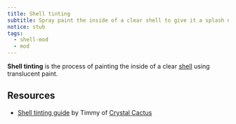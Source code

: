 ```yaml
---
title: Shell tinting
subtitle: Spray paint the inside of a clear shell to give it a splash of color.
notice: stub
tags:
  - shell-mod
  - mod
---
```


**Shell tinting** is the process of painting the inside of a clear [shell](/shell) using translucent paint.

## Resources

- [Shell tinting guide](https://docs.google.com/document/d/1-ks_3-Z0OjdLfeH5BspeetrRzltsR0yJar9BvqrJcCs) by Timmy of [Crystal Cactus](https://dol-003.info/modders/crystal-cactus)
